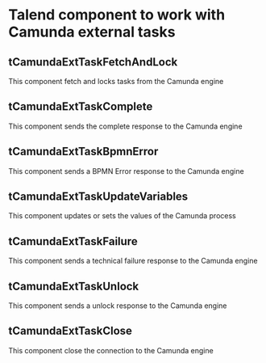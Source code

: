# Talend component to work with Camunda external tasks
## tCamundaExtTaskFetchAndLock
This component fetch and locks tasks from the Camunda engine
## tCamundaExtTaskComplete
This component sends the complete response to the Camunda engine
## tCamundaExtTaskBpmnError
This component sends a BPMN Error response to the Camunda engine
## tCamundaExtTaskUpdateVariables
This component updates or sets the values of the Camunda process
## tCamundaExtTaskFailure
This component sends a technical failure response to the Camunda engine
## tCamundaExtTaskUnlock
This component sends a unlock response to the Camunda engine
## tCamundaExtTaskClose
This component close the connection to the Camunda engine
